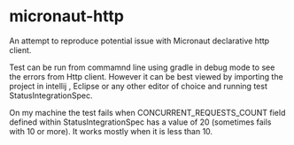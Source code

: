 # micronaut-http
An attempt to reproduce potential issue with Micronaut declarative http client.

Test can be run from commamnd line using gradle in debug mode to see the errors from Http client. However it can be best viewed by importing the project in intellij , Eclipse or any other editor of choice and running test StatusIntegrationSpec.

On my machine the test fails when CONCURRENT_REQUESTS_COUNT field defined within StatusIntegrationSpec has a value of 20 (sometimes fails with 10 or more).
It works mostly when it is less than 10.
